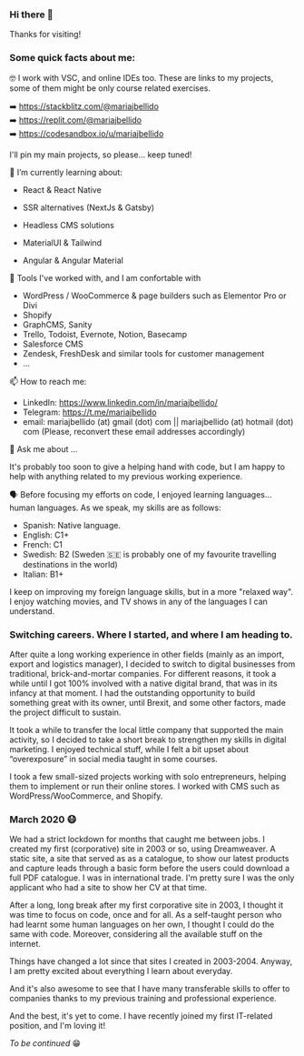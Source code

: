 ### Hi there 👋

Thanks for visiting!

### Some quick facts about me:

🤓 I work with VSC, and online IDEs too. These are links to my projects, some of them might be only course related exercises. 

➡️ https://stackblitz.com/@mariajbellido \
➡️ https://replit.com/@mariajbellido \
➡️ https://codesandbox.io/u/mariajbellido 

I'll pin my main projects, so please... keep tuned! 



🌱 I’m currently learning about: 


- React & React Native
- SSR alternatives (NextJs & Gatsby)

- Headless CMS solutions

- MaterialUI & Tailwind 

- Angular & Angular Material



🥳 Tools I've worked with, and I am confortable with 

- WordPress / WooCommerce & page builders such as Elementor Pro or Divi 
- Shopify 
- GraphCMS, Sanity 
- Trello, Todoist, Evernote, Notion, Basecamp 
- Salesforce CMS 
- Zendesk, FreshDesk and similar tools for customer management 
- ... 


📫 How to reach me:

- LinkedIn: https://www.linkedin.com/in/mariajbellido/
- Telegram: https://t.me/mariajbellido
- email: mariajbellido (at) gmail (dot) com || mariajbellido (at) hotmail (dot) com (Please, reconvert these email addresses accordingly)



💬 Ask me about ... 

It's probably too soon to give a helping hand with code, but I am happy to help with anything related to my previous working experience. 



🗣 Before focusing my efforts on code, I enjoyed learning languages... human languages. As we speak, my skills are as follows:

- Spanish: Native language.
- English: C1+
- French: C1
- Swedish: B2 (Sweden 🇸🇪 is probably one of my favourite travelling destinations in the world)
- Italian: B1+

I keep on improving my foreign language skills, but in a more "relaxed way". I enjoy watching movies, and TV shows in any of the languages I can understand.



### Switching careers. Where I started, and where I am heading to.

After quite a long working experience in other fields (mainly as an import, export and logistics manager), I decided to switch to digital businesses from traditional, brick-and-mortar companies.
For different reasons, it took a while until I got 100% involved with a native digital brand, that was in its infancy at that moment. I had the outstanding opportunity to build something great with its owner, until Brexit, and some other factors, made the project difficult to sustain.

It took a while to transfer the local little company that supported the main activity, so I decided to take a short break to strengthen my skills in digital marketing. I enjoyed technical stuff, while I felt a bit upset about “overexposure” in social media taught in some courses.

I took a few small-sized projects working with solo entrepreneurs, helping them to implement or run their online stores. I worked with CMS such as WordPress/WooCommerce, and Shopify.

### **March 2020** 😷

We had a strict lockdown for months that caught me between jobs. 
I created my first (corporative) site in 2003 or so, using Dreamweaver. A static site, a site that served as as a catalogue, to show our latest products and capture leads through a basic form before the users could download a full PDF catalogue. I was in international trade.
I'm pretty sure I was the only applicant who had a site to show her CV at that time.

After a long, long break after my first corporative site in 2003, I thought it was time to focus on code, once and for all.
As a self-taught person who had learnt some human languages on her own, I thought I could do the same with code. Moreover, considering all the available stuff on the internet.

Things have changed a lot since that sites I created in 2003-2004. Anyway, I am pretty excited about everything I learn about everyday. 

And it's also awesome to see that I have many transferable skills to offer to companies thanks to my previous training and professional experience. 

And the best, it's yet to come. I have recently joined my first IT-related position, and I'm loving it!

*To be continued* 😁
